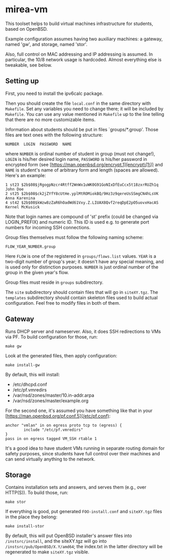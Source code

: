 # mirea-vm

This toolset helps to build virtual machines infrastructure
for students, based on OpenBSD.

Example configuration assumes having two auxiliary machines:
a gateway, named 'gw', and storage, named 'stor'.

Also, full control on MAC addressing and IP addressing is assumed.
In particular, the 10/8 network usage is hardcoded.
Almost everything else is tweakable, see below.

## Setting up

First, you need to install the ipv6calc package.

Then you should create the file `local.conf` in the same directory with `Makefile`.
Set any variables you need to change there; it will be included by `Makefile`.
You can use any value mentioned in `Makefile` up to the line
telling that there are no more customizable items.

Information about students should be put in files `groups/*.group'.
Those files are text ones with the following structure:

	NUMBER  LOGIN  PASSWORD  NAME

where `NUMBER` is ordinal number of student in group (must not change!),
`LOGIN` is his/her desired login name, `PASSWORD` is his/her password
in encrypted form (see [https://man.openbsd.org/encrypt.1](encrypt\(1\))
and `NAME` is student's name of arbitrary form and length (spaces are allowed).
Here's an example:

	1 st23 $2b$08$jRgogpNzcr4Rtff2WnWx1uWK0G91GoNIxDfEuCcx5t18zxrRUZh1q John Doe
	2 st25 $2b$08$ck2jZYfY8cUtHe.yplMtROMiokBQ/9Hz3z9qereUsSSmgCN4hLsVK Anna Karenina
	4 st42 $2b$08$kWzw8zZaR6hOadWd61Vxy.Z.LIUAX8Qvf2reqDpE2pO5uovxHacAS Kernel McKusick

Note that login names are compound of 'st' prefix (could be changed via LOGIN_PREFIX)
and numeric ID. This ID is used e.g. to generate port numbers for incoming SSH connections.

Group files themselves must follow the following naming scheme:

	FLOW_YEAR_NUMBER.group

Here `FLOW` is one of the registered in `groups/flows.list` values.
`YEAR` is a two-digit number of group's year; it doesn't have any special meaning, and is used
only for distinction purposes.
`NUMBER` is just ordinal number of the group in the given year's flow.

Group files must reside in `groups` subdirectory.

The `site` subdirectory should contain files that will go in `siteXY.tgz`.
The `templates` subdirectory should contain skeleton files used to build actual configuration.
Feel free to modify files in both of them.

## Gateway

Runs DHCP server and nameserver. Also, it does SSH redirections to VMs via PF.
To build configuration for those, run:

	make gw

Look at the generated files, then apply configuration:

	make install-gw

By default, this will install:

* /etc/dhcpd.conf
* /etc/pf.vmredirs
* /var/nsd/zones/master/10.in-addr.arpa
* /var/nsd/zones/master/example.org

For the second one, it's assumed you have something like that in your
[https://man.openbsd.org/pf.conf.5](/etc/pf.conf):

	anchor "vmlan" in on egress proto tcp to (egress) {
	        include "/etc/pf.vmredirs"
	}
	pass in on egress tagged VM_SSH rtable 1

It's a good idea to have student VMs running in separate routing domain for safety purposes,
since students have full control over their machines and can send virtually anything to the network.

## Storage

Contains installation sets and answers, and serves them (e.g., over HTTP(S)).
To build those, run:

	make stor

If everything is good, put generated `FOO-install.conf` and `siteXY.tgz`
files in the place they belong:

	make install-stor

By default, this will put OpenBSD installer's answer files into `/instsrc/install`,
and the siteXY.tgz will go into `/instsrc/pub/OpenBSD/X.Y/amd64`; the index.txt
in the latter directory will be regenerated to make `siteXY.tgz` visible.
